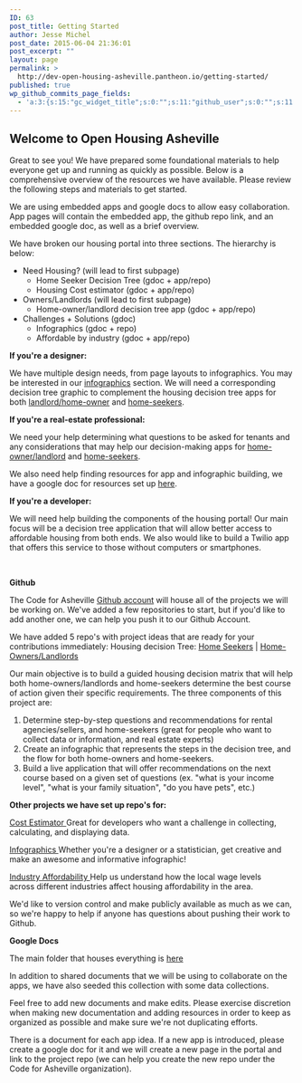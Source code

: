 ```yaml
---
ID: 63
post_title: Getting Started
author: Jesse Michel
post_date: 2015-06-04 21:36:01
post_excerpt: ""
layout: page
permalink: >
  http://dev-open-housing-asheville.pantheon.io/getting-started/
published: true
wp_github_commits_page_fields:
  - 'a:3:{s:15:"gc_widget_title";s:0:"";s:11:"github_user";s:0:"";s:11:"github_repo";s:0:"";}'
---
```

<h2>Welcome to Open Housing Asheville</h2>
Great to see you! We have prepared some foundational materials to help everyone get up and running as quickly as possible. Below is a comprehensive overview of the resources we have available. Please review the following steps and materials to get started.

We are using embedded apps and google docs to allow easy collaboration. App pages will contain the embedded app, the github repo link, and an embedded google doc, as well as a brief overview.

We have broken our housing portal into three sections. The hierarchy is below:
<ul>
	<li>Need Housing? (will lead to first subpage)
<ul>
	<li>Home Seeker Decision Tree (gdoc + app/repo)</li>
	<li>Housing Cost estimator (gdoc + app/repo)</li>
</ul>
</li>
	<li>Owners/Landlords (will lead to first subpage)
<ul>
	<li>Home-owner/landlord decision tree app (gdoc + app/repo)</li>
</ul>
</li>
	<li>Challenges + Solutions (gdoc)
<ul>
	<li>Infographics (gdoc + repo)</li>
	<li>Affordable by industry (gdoc + app/repo)</li>
</ul>
</li>
</ul>
<strong>If you're a designer:</strong>

We have multiple design needs, from page layouts to infographics. You may be interested in our <a href="http://dev-open-housing-asheville.pantheon.io/infographics-for-affordable-housing/">infographics</a> section. We will need a corresponding decision tree graphic to complement the housing decision tree apps for both <a href="http://dev-open-housing-asheville.pantheon.io/home-ownerlandlord-decision-tree/">landlord/home-owner</a> and <a href="http://dev-open-housing-asheville.pantheon.io/affordable-housing-guide-for-renters/housing-decision-tree/">home-seekers</a>.

<strong>If you're a real-estate professional:</strong>

We need your help determining what questions to be asked for tenants and any considerations that may help our decision-making apps for <a href="http://dev-open-housing-asheville.pantheon.io/home-ownerlandlord-decision-tree/">home-owner/landlord</a> and <a href="http://dev-open-housing-asheville.pantheon.io/affordable-housing-guide-for-renters/housing-decision-tree/">home-seekers</a>.

We also need help finding resources for app and infographic building, we have a google doc for resources set up <a href="https://docs.google.com/document/d/1Ch13fH5d5W4KyP2rcjngwwZ_Gw53QYu946aeyZhwnd4/edit#">here</a>.

<strong>If you're a developer:</strong>

We will need help building the components of the housing portal! Our main focus will be a decision tree application that will allow better access to affordable housing from both ends. We also would like to build a Twilio app that offers this service to those without computers or smartphones.

&nbsp;

<strong>Github</strong>

The Code for Asheville <a href="https://github.com/CodeForAsheville">Github account</a> will house all of the projects we will be working on. We've added a few repositories to start, but if you'd like to add another one, we can help you push it to our Github Account.

We have added 5 repo's with project ideas that are ready for your contributions immediately:
<a href="https://github.com/CodeForAsheville/openhousing-owner-decision-tree" target="_blank">
</a>Housing decision Tree: <a href="https://github.com/CodeForAsheville/openhousing-seeker-decision-tree" target="_blank">Home Seekers</a> | <a href="https://github.com/CodeForAsheville/openhousing-owner-decision-tree" target="_blank">Home-Owners/Landlords</a>

Our main objective is to build a guided housing decision matrix that will help both home-owners/landlords and home-seekers determine the best course of action given their specific requirements. The three components of this project are:
<ol>
	<li>Determine step-by-step questions and recommendations for rental agencies/sellers, and home-seekers (great for people who want to collect data or information, and real estate experts)</li>
	<li>Create an infographic that represents the steps in the decision tree, and the flow for both home-owners and home-seekers.</li>
	<li>Build a live application that will offer recommendations on the next course based on a given set of questions (ex. "what is your income level", "what is your family situation", "do you have pets", etc.)</li>
</ol>
<strong>Other projects we have set up repo's for:</strong>

<a href="https://github.com/CodeForAsheville/openhousing-cost-estimator">Cost Estimator
</a>Great for developers who want a challenge in collecting, calculating, and displaying data.

<a href="https://github.com/CodeForAsheville/openhousing-infographics">Infographics
</a>Whether you're a designer or a statistician, get creative and make an awesome and informative infographic!

<a href="https://github.com/CodeForAsheville/openhousing-industry-affordability">Industry Affordability
</a>Help us understand how the local wage levels across different industries affect housing affordability in the area.

We'd like to version control and make publicly available as much as we can, so we're happy to help if anyone has questions about pushing their work to Github.

<b>Google Docs</b>

The main folder that houses everything is <a href="https://drive.google.com/drive/u/0/folders/0B5M7hmH7345JR3hFTjBGcm55TVE/0B0lTUpYkWIIQfno3VVVVOGNDelFWWmV0OVphT0tmZ1NsdWxVNFFLbEp0OE5Sb2NFOUs2Szg">here</a>

In addition to shared documents that we will be using to collaborate on the apps, we have also seeded this collection with some data collections.

Feel free to add new documents and make edits. Please exercise discretion when making new documentation and adding resources in order to keep as organized as possible and make sure we're not duplicating efforts.

There is a document for each app idea. If a new app is introduced, please create a google doc for it and we will create a new page in the portal and link to the project repo (we can help you create the new repo under the Code for Asheville organization).

&nbsp;

&nbsp;

&nbsp;

&nbsp;

&nbsp;

&nbsp;